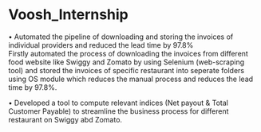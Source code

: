 # Voosh_Internship
•	Automated the pipeline of downloading and storing the invoices of individual providers and reduced the lead time by 97.8%  
Firstly automated the process of downloading the invoices from different food website like Swiggy and Zomato by using Selenium (web-scraping tool) and stored 
the invoices of specific restaurant into seperate folders using OS module which reduces the manual process and reduces the lead time by 97.8%.


•	Developed a tool to compute relevant indices (Net payout & Total Customer Payable) to streamline the business process for different restaurant on Swiggy abd Zomato.
